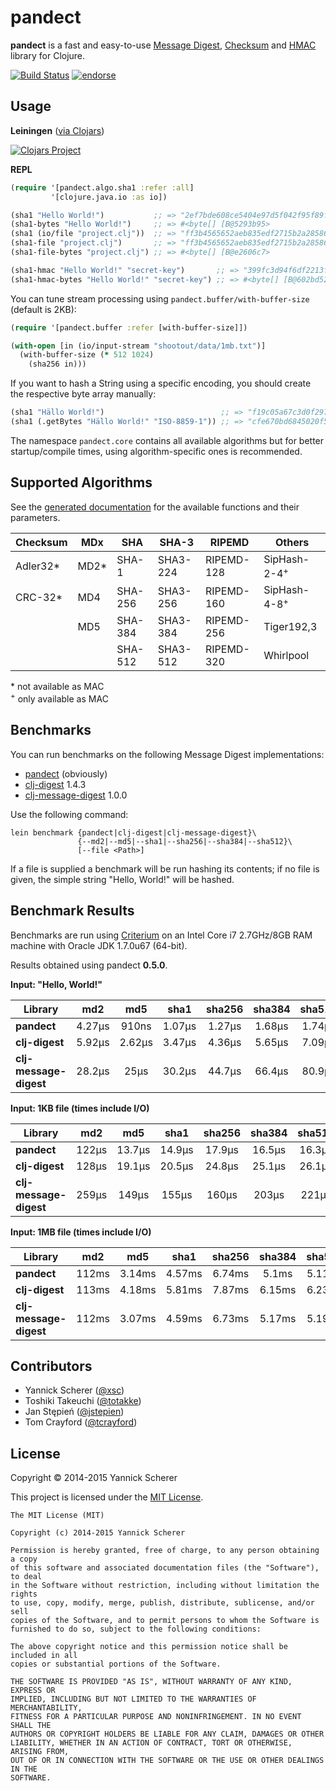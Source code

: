 # pandect

__pandect__ is a fast and easy-to-use
[Message Digest](http://en.wikipedia.org/wiki/Message_digest),
[Checksum](http://en.wikipedia.org/wiki/Checksum) and
[HMAC](https://en.wikipedia.org/wiki/Hash-based_message_authentication_code)
library for Clojure.

[![Build Status](https://travis-ci.org/xsc/pandect.svg?branch=master)](https://travis-ci.org/xsc/pandect)
[![endorse](https://api.coderwall.com/xsc/endorsecount.png)](https://coderwall.com/xsc)

## Usage

__Leiningen__ ([via Clojars](https://clojars.org/pandect))

[![Clojars Project](http://clojars.org/pandect/latest-version.svg)](http://clojars.org/pandect)

__REPL__

```clojure
(require '[pandect.algo.sha1 :refer :all]
         '[clojure.java.io :as io])

(sha1 "Hello World!")           ;; => "2ef7bde608ce5404e97d5f042f95f89f1c232871"
(sha1-bytes "Hello World!")     ;; => #<byte[] [B@5293b95>
(sha1 (io/file "project.clj"))  ;; => "ff3b4565652aeb835edf2715b2a28586929ea4cc"
(sha1-file "project.clj")       ;; => "ff3b4565652aeb835edf2715b2a28586929ea4cc"
(sha1-file-bytes "project.clj") ;; => #<byte[] [B@e2606c7>

(sha1-hmac "Hello World!" "secret-key")       ;; => "399fc3d94f6df2213f92fcf2a8b6669279ef7d20"
(sha1-hmac-bytes "Hello World!" "secret-key") ;; => #<byte[] [B@602bd522>
```

You can tune stream processing using `pandect.buffer/with-buffer-size` (default is 2KB):

```clojure
(require '[pandect.buffer :refer [with-buffer-size]])

(with-open [in (io/input-stream "shootout/data/1mb.txt")]
  (with-buffer-size (* 512 1024)
    (sha256 in)))
```

If you want to hash a String using a specific encoding, you should create the respective byte array manually:

```clojure
(sha1 "Hällo World!")                          ;; => "f19c05a67c3d0f297b62e868657cf177913ce02a"
(sha1 (.getBytes "Hällo World!" "ISO-8859-1")) ;; => "cfe670bd6845020f5754b19a3c0eee602043eb89"
```

The namespace `pandect.core` contains all available algorithms but for better startup/compile times, using algorithm-specific ones is recommended.

## Supported Algorithms

See the [generated documentation](http://xsc.github.io/pandect) for the available
functions and their parameters.

| Checksum | MDx  | SHA      | SHA-3      | RIPEMD     | Others                  |
|----------|------|----------|------------|------------|-------------------------|
| Adler32* | MD2* | SHA-1    | SHA3-224   | RIPEMD-128 | SipHash-2-4<sup>+</sup> |
| CRC-32*  | MD4  | SHA-256  | SHA3-256   | RIPEMD-160 | SipHash-4-8<sup>+</sup> |
|          | MD5  | SHA-384  | SHA3-384   | RIPEMD-256 | Tiger192,3              |
|          |      | SHA-512  | SHA3-512   | RIPEMD-320 | Whirlpool               |

\* not available as MAC<br />
<sup>+</sup> only available as MAC

## Benchmarks

You can run benchmarks on the following Message Digest implementations:

- [pandect](https://github.com/xsc/pandect) (obviously)
- [clj-digest](https://github.com/tebeka/clj-digest) 1.4.3
- [clj-message-digest](https://github.com/ray1729/clj-message-digest) 1.0.0

Use the following command:

```
lein benchmark {pandect|clj-digest|clj-message-digest}\
               {--md2|--md5|--sha1|--sha256|--sha384|--sha512}\
               [--file <Path>]
```

If a file is supplied a benchmark will be run hashing its contents; if no file
is given, the simple string "Hello, World!" will be hashed.

## Benchmark Results

Benchmarks are run using [Criterium](https://github.com/hugoduncan/criterium) on an Intel
Core i7 2.7GHz/8GB RAM machine with Oracle JDK 1.7.0u67 (64-bit).

Results obtained using pandect __0.5.0__.

__Input: "Hello, World!"__

Library                   |  md2     |  md5     |  sha1    |  sha256  |  sha384  |  sha512  |  adler32 |  crc32   |
--------------------------|:--------:|:--------:|:--------:|:--------:|:--------:|:--------:|:--------:|:--------:|
__pandect__               |  4.27µs  |   910ns  |  1.07µs  |  1.27µs  |  1.68µs  |  1.74µs  |   302ns  |   315ns  |
__clj-digest__            |  5.92µs  |  2.62µs  |  3.47µs  |  4.36µs  |  5.65µs  |  7.09µs  |     -    |     -    |
__clj-message-digest__    |  28.2µs  |    25µs  |  30.2µs  |  44.7µs  |  66.4µs  |  80.9µs  |     -    |     -    |

__Input: 1KB file (times include I/O)__

Library                   |  md2     |  md5     |  sha1    |  sha256  |  sha384  |  sha512  |  adler32 |  crc32   |
--------------------------|:--------:|:--------:|:--------:|:--------:|:--------:|:--------:|:--------:|:--------:|
__pandect__               |   122µs  |  13.7µs  |  14.9µs  |  17.9µs  |  16.5µs  |  16.3µs  |  9.19µs  |  9.12µs  |
__clj-digest__            |   128µs  |  19.1µs  |  20.5µs  |  24.8µs  |  25.1µs  |  26.1µs  |     -    |     -    |
__clj-message-digest__    |   259µs  |   149µs  |   155µs  |   160µs  |   203µs  |   221µs  |     -    |     -    |

__Input: 1MB file (times include I/O)__

Library                   |  md2     |  md5     |  sha1    |  sha256  |  sha384  |  sha512  |  adler32 |  crc32   |
--------------------------|:--------:|:--------:|:--------:|:--------:|:--------:|:--------:|:--------:|:--------:|
__pandect__               |   112ms  |  3.14ms  |  4.57ms  |  6.74ms  |   5.1ms  |  5.11ms  |   582µs  |   833µs  |
__clj-digest__            |   113ms  |  4.18ms  |  5.81ms  |  7.87ms  |  6.15ms  |  6.23ms  |     -    |     -    |
__clj-message-digest__    |   112ms  |  3.07ms  |  4.59ms  |  6.73ms  |  5.17ms  |  5.19ms  |     -    |     -    |

## Contributors

- Yannick Scherer ([@xsc](https://github.com/xsc))
- Toshiki Takeuchi ([@totakke](https://github.com/totakke))
- Jan Stępień ([@jstepien](https://github.com/jstepien))
- Tom Crayford ([@tcrayford](https://github.com/tcrayford))

## License

Copyright &copy; 2014-2015 Yannick Scherer

This project is licensed under the [MIT License][license].

[license]: http://opensource.org/licenses/MIT

```
The MIT License (MIT)

Copyright (c) 2014-2015 Yannick Scherer

Permission is hereby granted, free of charge, to any person obtaining a copy
of this software and associated documentation files (the "Software"), to deal
in the Software without restriction, including without limitation the rights
to use, copy, modify, merge, publish, distribute, sublicense, and/or sell
copies of the Software, and to permit persons to whom the Software is
furnished to do so, subject to the following conditions:

The above copyright notice and this permission notice shall be included in all
copies or substantial portions of the Software.

THE SOFTWARE IS PROVIDED "AS IS", WITHOUT WARRANTY OF ANY KIND, EXPRESS OR
IMPLIED, INCLUDING BUT NOT LIMITED TO THE WARRANTIES OF MERCHANTABILITY,
FITNESS FOR A PARTICULAR PURPOSE AND NONINFRINGEMENT. IN NO EVENT SHALL THE
AUTHORS OR COPYRIGHT HOLDERS BE LIABLE FOR ANY CLAIM, DAMAGES OR OTHER
LIABILITY, WHETHER IN AN ACTION OF CONTRACT, TORT OR OTHERWISE, ARISING FROM,
OUT OF OR IN CONNECTION WITH THE SOFTWARE OR THE USE OR OTHER DEALINGS IN THE
SOFTWARE.
```
